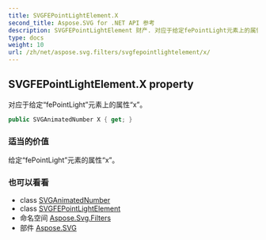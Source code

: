 ```yaml
---
title: SVGFEPointLightElement.X
second_title: Aspose.SVG for .NET API 参考
description: SVGFEPointLightElement 财产. 对应于给定fePointLight元素上的属性x
type: docs
weight: 10
url: /zh/net/aspose.svg.filters/svgfepointlightelement/x/
---
```

## SVGFEPointLightElement.X property

对应于给定“fePointLight”元素上的属性“x”。

```csharp
public SVGAnimatedNumber X { get; }
```

### 适当的价值

给定“fePointLight”元素的属性“x”。

### 也可以看看

* class [SVGAnimatedNumber](../../../aspose.svg.datatypes/svganimatednumber/)
* class [SVGFEPointLightElement](../)
* 命名空间 [Aspose.Svg.Filters](../../svgfepointlightelement/)
* 部件 [Aspose.SVG](../../../)


